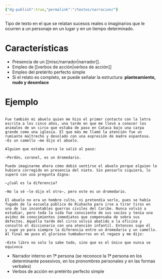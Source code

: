 ```yaml
---
{"dg-publish":true,"permalink":"/textos/narracion/"}
---
```


Tipo de texto en el que se relatan sucesos reales o imaginarios que le ocurren a un personaje en un lugar y en un tiempo determinado.
# Características 
- Presencia de un [[misc/narrador\|narrador]]. 
- Empleo de [[verbos de acción\|verbos de acción]]
- Empleo del pretérito perfecto simple
- Si el relato es completo, se puede señalar la estructura: **planteamiento, nudo y desenlace**
# Ejemplo
```

Fue también mi abuelo quien me hizo el primer contacto con la letra escrita a los cinco años, una tarde en que me llevó a conocer los animales de un circo que estaba de paso en Cataca bajo una carpa grande como una iglesia. El que más me llamó la atención fue un rumiante maltrecho y desolado con una expresión de madre espantosa. 
–Es un camello –me dijo el abuelo.
 
Alguien que estaba cerca le salió al paso:

–Perdón, coronel, es un dromedario.

Puedo imaginarme ahora cómo debió sentirse el abuelo porque alguien lo hubiera corregido en presencia del nieto. Sin pensarlo siquiera, lo superó con una pregunta digna:

–¿Cuál es la diferencia?

–No la sé –le dijo el otro–, pero este es un dromedario.

El abuelo no era un hombre culto, ni pretendía serlo, pues se había fugado de la escuela pública de Riohacha para irse a tirar tiros en una de las incontables guerras civiles del Caribe. Nunca volvió a estudiar, pero toda la vida fue consciente de sus vacíos y tenía una avidez de conocimientos inmediatos que compensaba de sobra sus defectos. Aquella tarde del circo volvió abatido a la oficina y consultó el diccionario con una atención infantil. Entonces supo él y supe yo para siempre la diferencia entre un dromedario y un camello. Al final me puso el glorioso tumbaburros en el regazo y me dijo:

–Este libro no solo lo sabe todo, sino que es el único que nunca se equivoca
```

- Narrador interno en 1ª persona (se reconoce la 1ª persona en los determinante posesivos, en los pronombres personales y en las formas verbales)
- Verbos de acción en pretérito perfecto simple